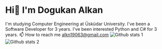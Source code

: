 # Hi👋 I'm Dogukan Alkan
I'm studying Computer Engineering at Üsküdar University.
I've been a Software Developer for 3 years. I've been interested Python and C# for 3 years.
📫 How to reach me alkn19063@gmail.com
![Github stats 1](https://github-readme-stats.vercel.app/api?username=mlh-dgkn&show_icons=true&theme=gradient) 
![Github stats 2](https://github-readme-stats.vercel.app/api?username=mlh-dgkn&show_icons=true&theme=radical)
